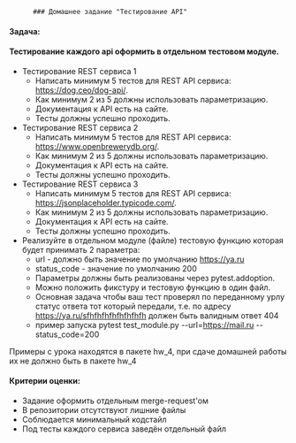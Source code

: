           ### Домашнее задание "Тестирование API"

#### Задача:

#### Тестирование каждого api оформить в отдельном тестовом модуле.
- Тестирование REST сервиса 1
  - Написать минимум 5 тестов для REST API сервиса: https://dog.ceo/dog-api/.
  - Как минимум 2 из 5 должны использовать параметризацию.
  - Документация к API есть на сайте.
  - Тесты должны успешно проходить.
- Тестирование REST сервиса 2
  - Написать минимум 5 тестов для REST API сервиса: https://www.openbrewerydb.org/.
  - Как минимум 2 из 5 должны использовать параметризацию.
  - Документация к API есть на сайте.
  - Тесты должны успешно проходить.
- Тестирование REST сервиса 3
  - Написать минимум 5 тестов для REST API сервиса: https://jsonplaceholder.typicode.com/.
  - Как минимум 2 из 5 должны использовать параметризацию.
  - Документация к API есть на сайте.
  - Тесты должны успешно проходить.
- Реализуйте в отдельном модуле (файле) тестовую функцию которая будет принимать 2 параметра:
  - url - должно быть значение по умолчанию https://ya.ru
  - status_code - значение по умолчанию 200
  - Параметры должны быть реализованы через pytest.addoption.
  - Можно положить фикcтуру и тестовую функцию в один файл.
  - Основная задача чтобы ваш тест проверял по переданному урлу статус ответа тот который передали,
т.е. по адресу https://ya.ru/sfhfhfhfhfhfhfhfh должен быть валидным ответ 404
  - пример запуска pytest test_module.py --url=https://mail.ru --status_code=200


Примеры с урока находятся в пакете hw_4, при сдаче домашней работы их не должно быть в пакете hw_4

#### Критерии оценки:

- Задание оформить отдельным merge-request'ом
- В репозитории отсутствуют лишние файлы
- Соблюдается минимальный кодстайл
- Под тесты каждого сервиса заведён отдельный файл
